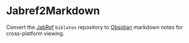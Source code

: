 # Jabref2Markdown

Convert the [JabRef](https://www.jabref.org) `biblatex` repository to [Obsidian](https://obsidian.md) markdown notes for cross-platform viewing.